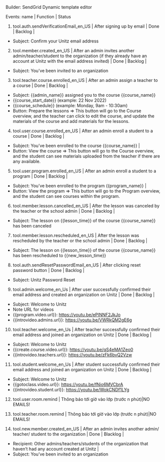 Builder: SendGrid Dynamic template editor

Events: name | Function | Status
1. tool.auth.sendVerificationEmail_en_US | After signing up by email | Done | Backlog |
- Subject: Confirm your Unitz email address

2. tool.member.created_en_US | After an admin invites another admin/teacher/student to the organization  (if they already have an account at Unitz with the email address invited) | Done | Backlog |
- Subject: You’ve been invited to an organization

3. tool.teacher.course.enrolled_en_US | After an admin assign a teacher to a course | Done | Backlog | 
- Subject: {{admin_name}} assigned you to the course {{course_name}} 
- {{course_start_date}} (example: 22 Nov 2022)
- {{course_schedule}} (example: Monday, 9am - 10:30am)
- Button: Prepare the lessons => This button will go to the Course overview, and the teacher can click to edit the course, and update the materials of the course and add materials for the lessons.

4. tool.user.course.enrolled_en_US | After an admin enroll a student to a course | Done | Backlog | 
- Subject: You’ve been enrolled to the course {{course_name}} |
- Button: View the course => This button will go to the Course overview, and the student can see materials uploaded from the teacher if there are any available.

5. tool.user.program.enrolled_en_US | After an admin enroll a student to a program | Done | Backlog |
- Subject: You’ve been enrolled to the program {{program_name}} |
- Button: View the program => This button will go to the Program overview, and the student can see courses within the program.

6. tool.member.lesson.cancelled_en_US | After the lesson was canceled by the teacher or the school admin | Done | Backlog |
- Subject: The lesson on {{lesson_time}} of the course {{course_name}} has been canceled

7. tool.member.lesson.rescheduled_en_US | After the lesson was rescheduled by the teacher or the school admin | Done | Backlog | 
- Subject: The lesson on {{lesson_time}} of the course {{course_name}} has been rescheduled to {{new_lesson_time}}
  
8. tool.auth.sendResetPasswordEmail_en_US | After clicking reset password button | Done | Backlog | 
- Subject: Unitz Password Reset 

9. tool.admin.welcome_en_Us | After user successfully confirmed their email address and created an organization on Unitz | Done | Backlog |
- Subject: Welcome to Unitz
- Note URL for videos
- {{program.video.url}}: https://youtu.be/ePlNNF2JkJo
- {{introvideo.admins.url}}: https://youtu.be/VWRkQM2gE6g

10. tool.teacher.welcome_en_Us | After teacher successfully confirmed their email address and joined an organization on Unitz | Done | Backlog |
- Subject: Welcome to Unitz
- {{create.course.video.url}}: https://youtu.be/qS4eMA1Zeo0
- {{introvideo.teachers.url}}: https://youtu.be/zFk6bvQ2Vzw

11. tool.student.welcome_en_Us | After student successfully confirmed their email address and joined an organization on Unitz | Done | Backlog |
- Subject: Welcome to Unitz
- {{gotoclass.video.url}}: https://youtu.be/fNio6MVCbrA
- {{introvideo.student.url}}: https://youtu.be/WokCNDf1LYg

12. tool.user.room.remind | Thông báo tới giờ vào lớp (trước n phút)|NO EMAILS!

13. tool.teacher.room.remind | Thông báo tới giờ vào lớp (trước n phút)|NO EMAILS!

24. tool.new.member.created_en_US | After an admin invites another admin/ teacher/ student to the organization | Done | Blacklog | 
- Recipient: Other admins/teachers/students of the organization that haven’t had any account created at Unitz |
- Subject: You’ve been invited to an organization

